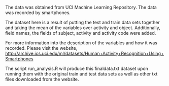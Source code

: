 The data was obtained from UCI Machine Learning Repository.
The data was recorded by smartphones. 

The dataset here is a result of putting the test and train data sets together and taking the mean of the variables over activity and object. Additionally, field names, the fields of subject, activity and activity code were added.

For more information into the description of the variables and how it was recorded. Please visit the website, http://archive.ics.uci.edu/ml/datasets/Human+Activity+Recognition+Using+Smartphones

The script run_analysis.R will produce this finaldata.txt dataset upon running them with the original train and test data sets as well as other txt files downloaded from the website. 